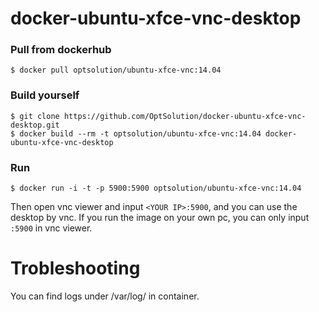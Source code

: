 docker-ubuntu-xfce-vnc-desktop
=========================

### Pull from dockerhub

```
$ docker pull optsolution/ubuntu-xfce-vnc:14.04
```


### Build yourself

```
$ git clone https://github.com/OptSolution/docker-ubuntu-xfce-vnc-desktop.git
$ docker build --rm -t optsolution/ubuntu-xfce-vnc:14.04 docker-ubuntu-xfce-vnc-desktop
```

### Run

```
$ docker run -i -t -p 5900:5900 optsolution/ubuntu-xfce-vnc:14.04
```

Then open vnc viewer and input `<YOUR IP>:5900`, and you can use the desktop by vnc. If you run the image on your own pc, you can only input `:5900` in vnc viewer.


Trobleshooting
==================
You can find logs under /var/log/ in container.
